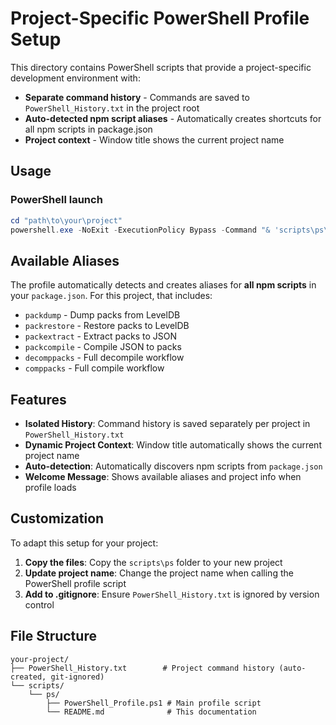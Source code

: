 # Project-Specific PowerShell Profile Setup

This directory contains PowerShell scripts that provide a project-specific development environment with:
- **Separate command history** - Commands are saved to `PowerShell_History.txt` in the project root
- **Auto-detected npm script aliases** - Automatically creates shortcuts for all npm scripts in package.json
- **Project context** - Window title shows the current project name

## Usage

### PowerShell launch
```powershell
cd "path\to\your\project"
powershell.exe -NoExit -ExecutionPolicy Bypass -Command "& 'scripts\ps\PowerShell_Profile.ps1' -ProjectName 'your-project'"
```

## Available Aliases

The profile automatically detects and creates aliases for **all npm scripts** in your `package.json`. For this project, that includes:
- `packdump` - Dump packs from LevelDB
- `packrestore` - Restore packs to LevelDB  
- `packextract` - Extract packs to JSON
- `packcompile` - Compile JSON to packs
- `decomppacks` - Full decompile workflow
- `comppacks` - Full compile workflow

## Features

- **Isolated History**: Command history is saved separately per project in `PowerShell_History.txt`
- **Dynamic Project Context**: Window title automatically shows the current project name
- **Auto-detection**: Automatically discovers npm scripts from `package.json`
- **Welcome Message**: Shows available aliases and project info when profile loads

## Customization

To adapt this setup for your project:

1. **Copy the files**: Copy the `scripts\ps` folder to your new project
2. **Update project name**: Change the project name when calling the PowerShell profile script
3. **Add to .gitignore**: Ensure `PowerShell_History.txt` is ignored by version control

## File Structure

```
your-project/
├── PowerShell_History.txt        # Project command history (auto-created, git-ignored)
└── scripts/
    └── ps/
        ├── PowerShell_Profile.ps1 # Main profile script
        └── README.md              # This documentation
```